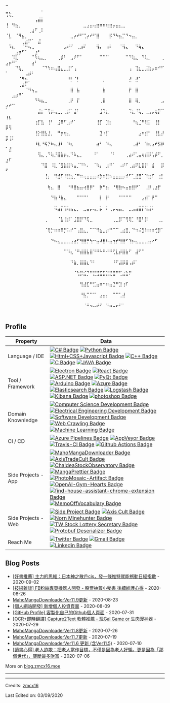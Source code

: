 
⣀⠀⠀⠀⠀⠀⠀⠀⠀⠀⠀⠀⠀⠀⠀⠀⠀⠀⠀⠀⠀⠀⠀⠀⠀⠀⠀⠀⠀⠀⠀⠀⠀⠀⠀⠀⠀⠀⠀⠀⠀⠀⠀⠀⠀⠀⠀⠀⠀⠀⠀⠀⠀⠀⠀⠀⠀⠀⠀⠀⡀
⢻⢷⡀⠀⠀⠀⠀⠀⠀⠀⠀⠀⠀⠀⠀⠀⠀⠀⠀⠀⠀⠀⠀⠀⠀⠀⠀⠀⠀⠀⠀⠀⠀⠀⠀⠀⠀⠀⠀⠀⠀⠀⠀⠀⠀⠀⠀⠀⠀⠀⠀⠀⠀⠀⠀⠀⠀⠀⢠⣾⡇
⢸⠀⠻⣦⡀⠀⠀⠀⠀⠀⠀⠀⠀⠀⠀⠀⠀⠀⠀⠀⠀⠀⠀⠀⣀⣠⣤⢤⣶⠶⠶⢶⣶⡤⣤⣄⣀⠀⠀⠀⠀⠀⠀⠀⠀⠀⠀⠀⠀⠀⠀⠀⠀⠀⠀⠀⢀⣴⠋⢀⠇
⠈⣇⠀⠈⠻⣦⡀⠀⠀⠀⠀⠀⠀⠀⠀⠀⠀⠀⠀⠀⣀⡴⠞⠋⢉⡴⠞⠋⣿⠀⠀⠀⡯⠙⠳⣦⡉⠙⠲⣤⡀⠀⠀⠀⠀⠀⠀⠀⠀⠀⠀⠀⠀⠀⢀⣴⠟⠁⠀⣼⠀
⠀⠹⣆⠀⠀⠈⠛⢦⣀⠀⠀⠀⠀⠀⠀⠀⠀⠀⣠⠞⠋⠀⢀⣰⠏⠀⠀⠀⢻⡄⠀⢰⠇⠀⠀⠈⢻⣄⠀⠀⠙⢷⣄⠀⠀⠀⠀⠀⠀⠀⠀⠀⣠⡶⠋⠁⠀⠀⣰⠃⠀
⠀⠀⠹⣇⠀⠀⠀⠀⠉⠳⢦⣄⡀⠀⠀⠀⢀⡾⠃⠀⣠⠞⠋⠁⠀⠀⠀⠀⠀⠉⠉⠉⠀⠀⠀⠀⠀⠉⠙⢷⣄⠀⠙⢧⡀⠀⠀⠀⢀⣠⡶⠛⠁⠀⠀⠀⠀⣴⠃⠀⠀
⠀⠀⠀⠙⢧⡀⠀⠀⠀⠀⠀⠈⠙⠳⠶⢤⣿⣄⣀⣸⠋⢠⠀⠀⠀⠀⠀⠀⠀⠀⠀⠀⠀⠀⠀⠀⠀⠀⢠⠀⢹⣆⣀⣨⣷⡤⠶⠚⠋⠁⠀⠀⠀⠀⠀⢠⡾⠃⠀⠀⠀
⠀⠀⠀⠀⠈⠻⣦⡀⠀⠀⠀⠀⠀⠀⠀⠀⠀⠀⠀⠸⡇⠈⡇⠀⠀⠀⠀⠀⠀⠀⡀⠀⠀⠀⠀⠀⠀⠀⣼⠀⣼⠁⠀⠀⠀⠀⠀⠀⠀⠀⠀⠀⠀⢀⣴⠏⠀⠀⠀⠀⠀
⠀⠀⠀⠀⠀⠀⠈⠻⢦⣀⠀⠀⠀⠀⠀⠀⠀⠀⠀⠀⣿⠀⣧⠀⠀⠀⠀⠀⠀⠀⣷⠀⠀⠀⠀⠀⠀⠀⡟⠀⣿⠀⠀⠀⠀⠀⠀⠀⠀⠀⠀⣠⡴⠛⠁⠀⠀⠀⠀⠀⠀
⠀⠀⠀⠀⠀⠀⠀⠀⠀⠙⠳⣦⣀⠀⠀⠀⠀⠀⠀⢀⡟⠀⡏⠀⠀⠀⠀⠀⠀⢀⣿⠀⠀⠀⠀⠀⠀⠀⣿⠀⢿⡀⠀⠀⠀⠀⠀⠀⣠⡴⠞⠉⠀⠀⠀⠀⠀⠀⠀⠀⠀
⠀⠀⠀⠀⠀⠀⠀⠀⠀⠀⣼⡆⠉⢻⡶⢤⣀⡀⢀⡾⠁⣼⠃⠀⠀⠀⠀⠀⠀⣸⠹⣆⠀⠀⠀⠀⠀⠀⠹⣆⠘⢧⡀⢀⣠⡤⢶⡟⠉⢰⣆⠀⠀⠀⠀⠀⠀⠀⠀⠀⠀
⠀⠀⠀⠀⠀⠀⠀⠀⠀⢰⡏⣧⠀⢸⠃⠀⣨⠿⠋⣠⠞⠁⠀⠀⠀⠀⠀⠀⢸⡏⠀⣹⡆⠀⠀⠀⠀⠀⠀⠘⢦⣈⠛⢿⡅⠀⢸⡇⠀⡿⢻⠀⠀⠀⠀⠀⠀⠀⠀⠀⠀
⠀⠀⠀⠀⠀⠀⠀⠀⠀⢸⡕⣿⣧⣸⡀⠀⠛⡶⢶⣄⠀⠀⠀⠀⠀⠀⠀⠀⠀⣹⠰⡏⠀⠀⠀⠀⠀⠀⠀⠀⠀⣠⠶⣾⠃⠀⢸⣇⡼⡿⢸⠇⠀⠀⠀⠀⠀⠀⠀⠀⠀
⠀⠀⠀⠀⠀⠀⠀⠀⠀⠸⣇⠘⢯⡙⠷⣄⣸⠇⠀⠹⣆⠀⠀⠀⠀⠀⠀⠀⣴⠃⠀⠹⣄⠀⠀⠀⠀⠀⠀⢀⣼⠃⠀⢹⣆⣠⠞⣫⡿⠁⣼⠀⠀⠀⠀⠀⠀⠀⠀⠀⠀
⠀⠀⠀⠀⠀⠀⠀⠀⠀⠀⢻⣄⢀⠙⢷⡘⣿⣷⡶⣄⠙⠷⣄⡀⠀⠀⠀⠘⠁⠀⠀⠀⠈⠃⠀⠀⠀⢀⣴⠞⢁⣤⢶⣾⡿⢡⡾⠋⡀⣰⠏⠀⠀⠀⠀⠀⠀⠀⠀⠀⠀
⠀⠀⠀⠀⠀⠀⠀⠀⠀⠀⠀⠙⣿⠀⠸⣇⠈⣻⣷⣿⠳⣤⡈⠙⠓⠄⠀⠈⠳⡄⠀⣰⠛⠁⠀⠠⠞⠋⢀⣴⠟⣇⣿⡟⠀⣾⠀⠀⡿⠋⠀⠀⠀⠀⠀⠀⠀⠀⠀⠀⠀
⠀⠀⠀⠀⠀⠀⠀⠀⠀⠀⠀⠀⢸⡄⠀⠻⣾⠏⠸⣿⣦⡈⠛⠶⢤⣤⣤⣤⠴⡷⠶⣿⠦⣤⣤⣤⡤⠾⠋⢁⣼⣿⠁⠹⣶⠏⠀⢰⡇⠀⠀⠀⠀⠀⠀⠀⠀⠀⠀⠀⠀
⠀⠀⠀⠀⠀⠀⠀⠀⠀⠀⠀⠀⠀⢷⣄⠀⣿⠀⠀⠘⠿⣿⣦⣤⢴⣿⡿⠃⠀⡷⠛⣦⠀⠘⢿⣷⠦⣤⣶⣿⠟⠁⠀⢀⡿⢀⣰⡟⠀⠀⠀⠀⠀⠀⠀⠀⠀⠀⠀⠀⠀
⠀⠀⠀⠀⠀⠀⠀⠀⠀⠀⠀⠀⠀⠀⠙⣷⠘⣷⣄⠀⠀⠀⠉⠉⠉⠁⠀⠀⠀⡇⠀⡟⠀⠀⠀⠉⠉⠉⠉⠀⠀⠀⣠⣾⠁⡟⠉⠀⠀⠀⠀⠀⠀⠀⠀⠀⠀⠀⠀⠀⠀
⠀⠀⠀⠀⠀⠀⠀⠀⠀⠀⠀⠀⠀⠀⠀⠻⣴⡏⢹⢷⣦⣄⡀⠀⣀⣤⡤⢤⡀⡧⠀⠇⢀⡤⢤⣤⡀⠀⣀⣠⣴⣿⡏⢻⣼⠇⠀⠀⠀⠀⠀⠀⠀⠀⠀⠀⠀⠀⠀⠀⠀
⠀⠀⠀⠀⠀⠀⠀⠀⠀⠀⠀⠀⢀⠀⠀⠀⠈⣧⢸⡾⠁⣨⣿⡟⠙⢯⣀⠀⠀⠀⠀⠀⠀⢀⣀⡿⠉⢻⢿⡁⠘⣿⠃⡿⠀⠀⠀⢀⡀⠀⠀⠀⠀⠀⠀⠀⠀⠀⠀⠀⠀
⠀⠀⠀⠀⠀⠀⠀⠀⠀⠀⠀⠀⠈⢿⡓⠶⠶⠿⡛⠥⠞⠉⢠⣿⣄⡀⠉⠉⠻⣦⣀⡴⠛⠉⠉⢀⣴⣿⡀⠙⠲⠬⣻⠷⠶⠶⢚⡿⠁⠀⠀⠀⠀⠀⠀⠀⠀⠀⠀⠀⠀
⠀⠀⠀⠀⠀⠀⠀⠀⠀⠀⠀⠀⠀⠀⠙⠦⣄⣀⣀⣀⣠⣴⡋⢻⣿⡛⢳⠒⣤⠼⣿⠧⣤⢲⡞⢻⣿⠋⢹⡦⣄⣀⣀⣀⣤⠔⠋⠀⠀⠀⠀⠀⠀⠀⠀⠀⠀⠀⠀⠀⠀
⠀⠀⠀⠀⠀⠀⠀⠀⠀⠀⠀⠀⠀⠀⠀⠀⠀⠀⠉⠹⣆⠈⠛⣾⣿⣧⣿⠙⠛⠓⠛⠚⠛⢋⣇⡾⣿⣷⠋⠀⣼⠋⠉⠀⠀⠀⠀⠀⠀⠀⠀⠀⠀⠀⠀⠀⠀⠀⠀⠀⠀
⠀⠀⠀⠀⠀⠀⠀⠀⠀⠀⠀⠀⠀⠀⠀⠀⠀⠀⠀⠀⠙⣷⡀⣿⣿⣆⠙⠃⠀⠀⠀⠀⠀⠘⠋⣼⡿⣿⢠⡾⠁⠀⠀⠀⠀⠀⠀⠀⠀⠀⠀⠀⠀⠀⠀⠀⠀⠀⠀⠀⠀
⠀⠀⠀⠀⠀⠀⠀⠀⠀⠀⠀⠀⠀⠀⠀⠀⠀⠀⠀⠀⠀⠈⢳⡿⣮⡙⠛⣟⣻⣯⣯⣽⣟⣿⠛⢋⣴⣷⠟⠀⠀⠀⠀⠀⠀⠀⠀⠀⠀⠀⠀⠀⠀⠀⠀⠀⠀⠀⠀⠀⠀
⠀⠀⠀⠀⠀⠀⠀⠀⠀⠀⠀⠀⠀⠀⠀⠀⠀⠀⠀⠀⠀⠀⠀⢻⣼⣏⠛⣋⣤⠶⠒⠶⣤⣙⠛⣹⢰⠏⠀⠀⠀⠀⠀⠀⠀⠀⠀⠀⠀⠀⠀⠀⠀⠀⠀⠀⠀⠀⠀⠀⠀
⠀⠀⠀⠀⠀⠀⠀⠀⠀⠀⠀⠀⠀⠀⠀⠀⠀⠀⠀⠀⠀⠀⠀⠘⣧⡉⠉⠉⠀⣠⣤⡄⠀⠉⠉⢁⣼⠀⠀⠀⠀⠀⠀⠀⠀⠀⠀⠀⠀⠀⠀⠀⠀⠀⠀⠀⠀⠀⠀⠀⠀
⠀⠀⠀⠀⠀⠀⠀⠀⠀⠀⠀⠀⠀⠀⠀⠀⠀⠀⠀⠀⠀⠀⠀⠀⠈⠛⠲⠤⠞⠋⠀⠙⠶⠤⠖⠋⠁⠀⠀⠀⠀⠀⠀⠀⠀⠀⠀⠀⠀⠀⠀⠀⠀⠀⠀⠀⠀⠀⠀⠀⠀
## Profile
Property                 | Data  
-------------------------|------
Language / IDE           | [![C# Badge](https://img.shields.io/badge/-Visual%20Studio-239120?style=flat&logo=C-Sharp&logoColor=white)](https://github.com/search?l=C%23&q=user%3Azmcx16&type=Repositories) [![Python Badge](https://img.shields.io/badge/-PyCharm-3776AB?style=flat&logo=Python&logoColor=white)](https://github.com/search?l=Python&q=user%3Azmcx16&type=Repositories) [![Html+CSS+Javascript Badge](https://img.shields.io/badge/-Visual%20Studio%20Code-F7DF1E?style=flat&logo=Javascript&logoColor=white)](https://github.com/search?l=JavaScript&q=user%3Azmcx16&type=Repositories) [![C++ Badge](https://img.shields.io/badge/-Visual%20Studio-00599C?style=flat&logo=C%2B%2B&logoColor=white)](https://github.com/search?q=user%3Azmcx16&type=Repositories) [![C Badge](https://img.shields.io/badge/-Visual%20Studio-A8B9CC?style=flat&logo=C&logoColor=white)](https://github.com/search?q=user%3Azmcx16&type=Repositories) [![JAVA Badge](https://img.shields.io/badge/-Eclipse-007396?style=flat&logo=JAVA&logoColor=white)](https://github.com/search?q=user%3Azmcx16&type=Repositories)
Tool / Framework         | [![Electron Badge](https://img.shields.io/badge/-Electron-47848F?style=flat&logo=Electron&logoColor=white)](https://github.com/zmcx16/MangaPrettier) [![React Badge](https://img.shields.io/badge/-React-61DAFB?style=flat&logo=Electron&logoColor=white)](https://github.com/zmcx16/AxisCult) [![ASP.NET Badge](https://img.shields.io/badge/-ASP.NET-5C2D91?style=flat&logo=.net&logoColor=white)](https://github.com/search?q=user%3Azmcx16&type=Repositories) [![PyQt Badge](https://img.shields.io/badge/-PyQt-41CD52?style=flat&logo=Qt&logoColor=white)](https://github.com/zmcx16/AxisTradeCult) [![Arduino Badge](https://img.shields.io/badge/-Arduino-00979D?style=flat&logo=Arduino&logoColor=white)](https://github.com/search?q=user%3Azmcx16&type=Repositories) [![Azure Badge](https://img.shields.io/badge/-Microsoft%20Azure-0089D6?style=flat&logo=Microsoft-Azure&logoColor=white)](https://github.com/search?q=user%3Azmcx16&type=Repositories) [![Elasticsearch Badge](https://img.shields.io/badge/-Elasticsearch-005571?style=flat&logo=Elasticsearch&logoColor=white)](https://github.com/search?q=user%3Azmcx16&type=Repositories) [![Logstash Badge](https://img.shields.io/badge/-Logstash-F2BD1A?style=flat&logo=Logstash&logoColor=white)](https://github.com/search?q=user%3Azmcx16&type=Repositories) [![Kibana Badge](https://img.shields.io/badge/-Kibana-E8478B?style=flat&logo=Kibana&logoColor=white)](https://github.com/search?q=user%3Azmcx16&type=Repositories) [![photoshop Badge](https://img.shields.io/badge/-Photoshop-26C9FF?style=flat&logo=Adobe-Photoshop&logoColor=white)](https://github.com/search?q=user%3Azmcx16&type=Repositories)
Domain Knownledge        | [![Computer Science Development Badge](https://img.shields.io/badge/-Computer%20Science-FAB040?style=flat&logoColor=white)](https://github.com/search?q=user%3Azmcx16&type=Repositories) [![Electrical Engineering Development Badge](https://img.shields.io/badge/-Electrical%20Engineering-4C8CBF?style=flat&logoColor=white)](https://github.com/search?q=user%3Azmcx16&type=Repositories) [![Software Development Badge](https://img.shields.io/badge/-Software%20Development-FF6600?style=flat&logoColor=white)](https://github.com/search?q=user%3Azmcx16&type=Repositories) [![Web Crawling Badge](https://img.shields.io/badge/-Web%20Crawling-036CB5?style=flat&logoColor=white)](https://project.zmcx16.moe/?page=mahomangadownloader) [![Machine Learning Badge](https://img.shields.io/badge/-Machine%20Learning-01D277?style=flat&logoColor=white)](https://github.com/zmcx16/AxisTradeCult)
CI / CD                  | [![Azure Pipelines Badge](https://img.shields.io/badge/-Azure%20Pipelines-2560E0?style=flat&logo=Azure-Pipelines&logoColor=white)](https://github.com/search?q=user%3Azmcx16&type=Repositories) [![AppVeyor Badge](https://img.shields.io/badge/-AppVeyor-00B3E0?style=flat&logo=AppVeyor&logoColor=white)](https://github.com/zmcx16/MemoOffVocabulary) [![Travis-CI Badge](https://img.shields.io/badge/-Travis%20CI-3EAAAF?style=flat&logo=Travis-CI&logoColor=white)](https://github.com/zmcx16/MangaPrettier) [![Github Actions Badge](https://img.shields.io/badge/-Github%20Actions-2088FF?style=flat&logo=Github-Actions&logoColor=white)](https://github.com/zmcx16/zmcx16)
Side Projects - App <img width=200/> | [![MahoMangaDownloader Badge](https://img.shields.io/badge/-MahoMangaDownloader-lightskyblue?style=flat&logoColor=white)](https://project.zmcx16.moe/?page=mahomangadownloader) [![AxisTradeCult Badge](https://img.shields.io/badge/-AxisTradeCult-darkorange?style=flat&logoColor=white)](https://github.com/zmcx16/AxisTradeCult) [![ChaldeaStockObservatory Badge](https://img.shields.io/badge/-ChaldeaStockObservatory-lightsteelblue?style=flat&logoColor=white)](https://github.com/zmcx16/ChaldeaStockObservatory) [![MangaPrettier Badge](https://img.shields.io/badge/-MangaPrettier-orange?style=flat&logoColor=white)](https://github.com/zmcx16/MangaPrettier) [![PhotoMosaic-Artifact Badge](https://img.shields.io/badge/-PhotoMosaic%20Artifact-deepskyblue?style=flat&logoColor=white)](https://github.com/zmcx16/PhotoMosaic-Artifact) [![OpenAI-Gym-Hearts Badge](https://img.shields.io/badge/-OpenAI%20Gym%20Hearts-darkslateblue?style=flat&logoColor=white)](https://github.com/zmcx16/OpenAI-Gym-Hearts) [![find-house-assistant-chrome-extension Badge](https://img.shields.io/badge/-find%20house%20assistant%20chrome%20extension-yellowgreen?style=flat&logoColor=white)](https://github.com/zmcx16/find-house-assistant-chrome-extension) [![MemoOffVocabulary Badge](https://img.shields.io/badge/-MemoOffVocabulary-magenta?style=flat&logoColor=white)](https://github.com/zmcx16/MemoOffVocabulary)   
Side Projects - Web      | [![Side Project Badge](https://img.shields.io/badge/-project.zmcx16.moe-00fa9a?style=flat&logoColor=white)](https://project.zmcx16.moe/) [![Axis Cult Badge](https://img.shields.io/badge/-Axis%20Cult-00eeff?style=flat&logoColor=white)](https://axiscult.zmcx16.moe/) [![Norn Minehunter Badge](https://img.shields.io/badge/-Norn%20Minehunter-gold?style=flat&logoColor=white)](https://norn-minehunter.zmcx16.moe/) [![TW Stock Lottery Secretary Badge](https://img.shields.io/badge/-TW%20Stock%20Lottery%20Secretary-3b5998?style=flat&logoColor=white)](https://www.facebook.com/%E8%82%A1%E7%A5%A8%E6%8A%BD%E7%B1%A4%E5%B0%8F%E7%A7%98%E6%9B%B8-115560563215006/) [![Protobuf Deserializer Badge](https://img.shields.io/badge/-Protobuf%20Deserializer-red?style=flat&logoColor=white)](https://protobuf-deserializer.zmcx16.moe/)
Reach Me                 | [![Twitter Badge](https://img.shields.io/badge/-zmcx16-00acee?style=flat&logo=twitter&logoColor=white)](https://twitter.com/zmcx16/) [![Gmail Badge](https://img.shields.io/badge/-zmcx16-e54448?style=flat&logo=Gmail&logoColor=white)](mailto:zmcx16@gmail.com) [![Linkedin Badge](https://img.shields.io/badge/-zmcx16-blue?style=flat&logo=Linkedin&logoColor=white)](https://www.linkedin.com/in/shunningyou/)

## Blog Posts
<!-- blog start -->
* [\[好書推薦\] 主力的思維：日本神之散戶cis，發一條推特就能撼動日經指數](http://blog.zmcx16.moe/2020/09/cis.html) - 2020-09-02
* [\[技術雜談\] FB粉絲專頁機器人開發 - 股票抽籤小秘書 後續維護心得](http://blog.zmcx16.moe/2020/08/fb.html) - 2020-08-26
* [MahoMangaDownloaderVer11.9更新](http://blog.zmcx16.moe/2020/08/mahomangadownloaderver119.html) - 2020-08-23
* [\[個人網站開發\] 新增個人投資頁面](http://blog.zmcx16.moe/2020/08/blog-post.html) - 2020-08-09
* [\[GitHub Profile\] 客製化自己的Github個人頁面](http://blog.zmcx16.moe/2020/07/github-profile-github.html) - 2020-07-31
* [\[OCR+即時翻譯\] Capture2Text 軟體推薦 - 玩Gal Game or 生肉漫神器](http://blog.zmcx16.moe/2020/07/ocr-capture2text-gal-game-or.html) - 2020-07-29
* [MahoMangaDownloaderVer11.8更新](http://blog.zmcx16.moe/2020/07/mahomangadownloaderver118.html) - 2020-07-26
* [MahoMangaDownloaderVer11.7更新](http://blog.zmcx16.moe/2020/07/mahomangadownloaderver117.html) - 2020-07-19
* [MahoMangaDownloaderVer11.6 更新 (含Ver11.5)](http://blog.zmcx16.moe/2020/07/mahomangadownloaderver115.html) - 2020-07-10
* [\[讀書心得\] 老人詐欺：把老人當作目標，不僅是因為老人好騙。更是因為「那個世代」，壟斷最多財富](http://blog.zmcx16.moe/2020/07/blog-post_6.html) - 2020-07-06

<!-- blog end -->
More on [blog.zmcx16.moe](https://blog.zmcx16.moe/)


----
-----
Credits: [zmcx16](https://github.com/zmcx16)

Last Edited on: 03/09/2020
